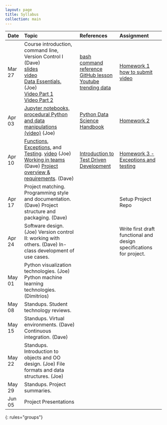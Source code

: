 ```yaml
---
layout: page
title: Syllabus
collection: main
---
```


| Date      | Topic                                                         | References       | Assignment     |
|:----------|:----------------|:---------------|:-------------------|
|Mar 27     | Course introduction, command line, Version Control I (Dave)<br>[slides](https://github.com/UWSEDS/LectureNotes-Spring2018/blob/master/01-Course-Introduction-And-Data-Essentials.ppt?raw=true)<br>[video](https://uw.hosted.panopto.com/Panopto/Pages/Viewer.aspx?id=7f0f93e4-1fce-45d1-b126-a8b100095e22)<br> [Data Essentials.](https://github.com/UWSEDS/LectureNotes/tree/master/Data-Essentials) (Joe)<br> [Video Part 1](https://uw.hosted.panopto.com/Panopto/Pages/Viewer.aspx?id=8a0512e5-b7b4-4900-b7be-a8b1002fdb3a)<br> [Video Part 2](https://uw.hosted.panopto.com/Panopto/Pages/Viewer.aspx?id=23364b1c-36b5-41c9-9cdf-a8b100358db4)      | [bash command reference](https://github.com/UWDIRECT/UWDIRECT.github.io/raw/master/Wi18_content/SEDS/CSE%20390%20Bash%20Command%20Reference.pdf)<br>[GitHub lesson](http://swcarpentry.github.io/git-novice/)<br>[Youtube trending data](https://github.com/UWSEDS/uwseds.github.io/blob/master/data/youtube-new.zip?raw=true)         | [Homework 1](https://classroom.github.com/a/LzpGBykH)<br>[how to submit video](https://uw.hosted.panopto.com/Panopto/Pages/Viewer.aspx?id=050b4d5b-94b1-41ec-842d-a8b8000113b0)  |
|Apr 03     | [Jupyter notebooks, procedural Python and data manipulations](https://github.com/UWSEDS/LectureNotes/blob/master/02-Python-and-Data/Lecture-Python-And-Data-Spring-2018.ipynb) [(video)](https://uw.hosted.panopto.com/Panopto/Pages/Viewer.aspx?id=05e2e1c2-79dc-49fa-9fa7-a8b80006ea22) (Joe)  | [Python Data Science Handbook](https://jakevdp.github.io/PythonDataScienceHandbook/)                  | [Homework 2](https://classroom.github.com/a/PFKDDIJM) |
|Apr 10     | [Functions](https://github.com/UWSEDS/LectureNotes/blob/master/Python%20Functions.ipynb), [Exceptions](https://github.com/UWSEDS/LectureNotes/tree/master/Debugging-and-Exceptions), and [Testing](https://github.com/UWSEDS/LectureNotes/blob/master/Unit-Tests/unit-tests.ipynb). [video](https://uw.hosted.panopto.com/Panopto/Pages/Viewer.aspx?id=105ad494-87a1-4db2-b490-a8bf00003e6a) (Joe)  [Working in teams](https://github.com/UWSEDS/LectureNotes-Spring2018/blob/master/03-Working-in-Teams.pptx?raw=true) (Dave)  [Project overview & requirements](https://github.com/UWSEDS/LectureNotes-Spring2018/blob/master/03-Project-overview.pptx?raw=true). (Dave)   | [Introduction to Test Driven Development](https://medium.freecodecamp.org/learning-to-test-with-python-997ace2d8abe)    | [Homework 3 - Exceptions and testing](https://classroom.github.com/a/SZ4bT-C8)  |
|Apr 17     | Project matching. Programming style and documentation. (Dave)  Project structure and packaging. (Dave) |           |  Setup Project Repo    |
|Apr 24     | Software design. (Joe)  Version control II: working with others. (Dave) In-class development of use cases.      || Write first draft functional and design specifications for project.  |
|May 01     | Python visualization technologies. (Joe) Python machine learning technologies. (Dimitrios)    | ||
|May 08     | Standups. Student technology reviews.   | ||
|May 15     | Standups. Virtual environments. (Dave) Continuous integration. (Dave)      | ||
|May 22     | Standups. Introduction to objects and OO design. (Joe) File formats and data structures. (Joe)     | ||
|May 29     | Standups. Project summaries.                                            | ||
|Jun 05     | Project Presentations   |
{: rules="groups"}

